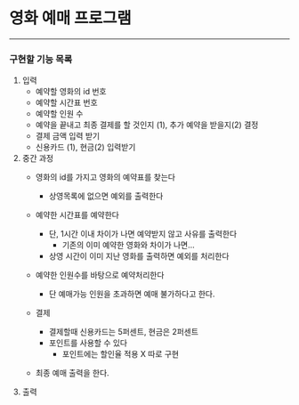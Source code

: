# 영화 예매 프로그램
---

### 구현할 기능 목록

1. 입력
    - 예약할 영화의 id 번호
    - 예약할 시간표 번호
    - 예약할 인원 수
    - 예약을 끝내고 최종 결제를 할 것인지 (1), 추가 예약을 받을지(2) 결정
    - 결제 금액 입력 받기
    - 신용카드 (1), 현금(2) 입력받기
2. 중간 과정
    - 영화의 id를 가지고 영화의 예약표를 찾는다
        - 상영목록에 없으면 예외를 출력한다
    - 예약한 시간표를 예약한다
        - 단, 1시간 이내 차이가 나면 예약받지 않고 사유를 출력한다
            - 기존의 이미 예약한 영화와 차이가 나면...
        - 상영 시간이 이미 지난 영화를 출력하면 예외를 처리한다
    - 예약한 인원수를 바탕으로 예약처리한다
        - 단 예매가능 인원을 초과하면 예매 불가하다고 한다.
        
    - 결제
        - 결제할때 신용카드는 5퍼센트, 현금은 2퍼센트 
        - 포인트를 사용할 수 있다
            - 포인트에는 할인율 적용 X 따로 구현
        
    - 최종 예매 출력을 한다.
3. 출력
